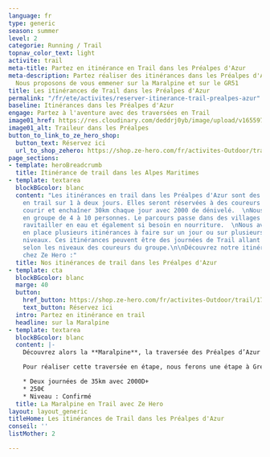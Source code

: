 ```yaml
---
language: fr
type: generic
season: summer
level: 2
categorie: Running / Trail
topnav_color_text: light
activite: trail
meta-title: Partez en itinérance en Trail dans les Préalpes d'Azur
meta-description: Partez réaliser des itinérances dans les Préalpes d'Azur en trail.
  Nous proposons de vous emmener sur la Maralpine et sur le GR51
title: Les itinérances de Trail dans les Préalpes d'Azur
permalink: "/fr/ete/activites/reserver-itinerance-trail-prealpes-azur"
baseline: Itinérances dans les Préalpes d'Azur
engage: Partez à l'aventure avec des traversées en Trail
image01_href: https://res.cloudinary.com/deddrj0yb/image/upload/v1655970333/website/By%20Ze%20Hero%20Activity/IMG20220612105528_1.jpg
image01_alt: Traileur dans les Préalpes
button_to_link_to_ze_hero_shop:
  button_text: Réservez ici
  url_to_shop_zehero: https://shop.ze-hero.com/fr/activites-Outdoor/trail/17603-maralpine-traversee-des-prealpes-dazur-journee-ze-hero-yann-alarcon
page_sections:
- template: heroBreadcrumb
  title: Itinérance de trail dans les Alpes Maritimes
- template: textarea
  blockBGcolor: blanc
  content: "Les itinérances en trail dans les Préalpes d'Azur sont des traversées
    en trail sur 1 à deux jours. Elles seront réservées à des coureurs confirmés pouvant
    courir et enchaîner 30km chaque jour avec 2000 de dénivelé.  \nNous partirons
    en groupe de 4 à 10 personnes. Le parcours passe dans des villages afin de se
    ravitailler en eau et également si besoin en nourriture.  \nNous avons donc mis
    en place plusieurs itinérances à faire sur un jour ou sur plusieurs selon les
    niveaux. Ces itinérances peuvent être des journées de Trail allant de 30km à 75km
    selon les niveaux des coureurs du groupe.\n\nDécouvrez notre itinérance de trail
    chez Ze Hero :"
  title: Nos itinérances de trail dans les Préalpes d'Azur
- template: cta
  blockBGcolor: blanc
  marge: 40
  button:
    href_button: https://shop.ze-hero.com/fr/activites-Outdoor/trail/17578-trail-journee-traversee-st-jeannet-bar-sur-loup-par-le-cheiron-yann-alarcon
    text_button: Réservez ici
  intro: Partez en itinérance en trail
  headline: sur la Maralpine
- template: textarea
  blockBGcolor: blanc
  content: |-
    Découvrez alors la **Maralpine**, la traversée des Préalpes d’Azur : 77km et 4200D+. La traversée des Préalpes par excellence à faire en Trail en 1 jours our les plus motivés ou en 2/3 jours par différentes. Vous partirez de Saint Auban pour arriver à Vence. Vous passerez par le GR510 en traversant plusieurs petits villages tel que Collonges et Aiglun dans la vallée de l’Estéron. De là vous partirez pour la plus grosse ascension jusqu’au Cheiron avant de basculer à Gréolières. Vous traverserez ensuite le village de Cipières, longerez les gorges du Loup avant de remonter vers le village de Courmes en suivant le GR51 et vous finirez ensuite en direction de Vence. Une traversée unique, dans des paysages grandioses, avec des sentiers techniques. L’avantage c’est que cette traversée passe souvent dans des villages ce qui permet de ravitailler facilement en haut ou même pour manger.

    Pour réaliser cette traversée en étape, nous ferons une étape à Gréolières les neiges en dormant dans un refuge sauvage afin de couper en deux l’étape. Il sera alors possible de manger directement sur place le soir et le matin.

    * Deux journées de 35km avec 2000D+
    * 250€
    * Niveau : Confirmé
  title: La Maralpine en Trail avec Ze Hero
layout: layout_generic
titleHome: Les itinérances de Trail dans les Préalpes d'Azur
conseil: ''
listMother: 2

---
```

